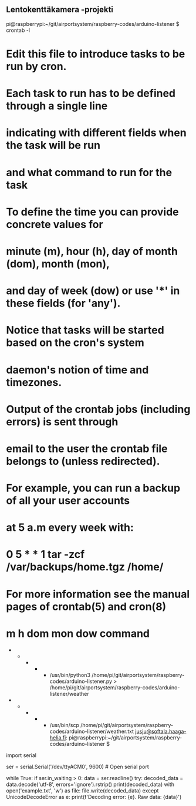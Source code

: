 ## Lentokenttäkamera -projekti

pi@raspberrypi:~/git/airportsystem/raspberry-codes/arduino-listener $ crontab -l
# Edit this file to introduce tasks to be run by cron.
#
# Each task to run has to be defined through a single line
# indicating with different fields when the task will be run
# and what command to run for the task
#
# To define the time you can provide concrete values for
# minute (m), hour (h), day of month (dom), month (mon),
# and day of week (dow) or use '*' in these fields (for 'any').
#
# Notice that tasks will be started based on the cron's system
# daemon's notion of time and timezones.
#
# Output of the crontab jobs (including errors) is sent through
# email to the user the crontab file belongs to (unless redirected).
#
# For example, you can run a backup of all your user accounts
# at 5 a.m every week with:
# 0 5 * * 1 tar -zcf /var/backups/home.tgz /home/
#
# For more information see the manual pages of crontab(5) and cron(8)
#
# m h  dom mon dow   command
* * * * * /usr/bin/python3 /home/pi/git/airportsystem/raspberry-codes/arduino-listener.py > /home/pi/git/airportsystem/raspberry-codes/arduino-listener/weather
* * * * * /usr/bin/scp /home/pi/git/airportsystem/raspberry-codes/arduino-listener/weather.txt jusju@softala.haaga-helia.fi:
pi@raspberrypi:~/git/airportsystem/raspberry-codes/arduino-listener $


import serial

ser = serial.Serial('/dev/ttyACM0', 9600)  # Open serial port

while True:
    if ser.in_waiting > 0:
        data = ser.readline()
        try:
            decoded_data = data.decode('utf-8', errors='ignore').rstrip()
            print(decoded_data)
            with open('example.txt', 'w') as file:
                file.write(decoded_data)
        except UnicodeDecodeError as e:
            print(f'Decoding error: {e}. Raw data: {data}')


